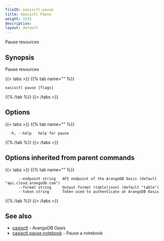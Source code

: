 ```yaml
---
fileID: oasisctl-pause
title: Oasisctl Pause
weight: 3135
description: 
layout: default
---
```

Pause resources

## Synopsis

Pause resources

{{< tabs >}}
{{% tab name="" %}}
```
oasisctl pause [flags]
```
{{% /tab %}}
{{< /tabs >}}

## Options

{{< tabs >}}
{{% tab name="" %}}
```
  -h, --help   help for pause
```
{{% /tab %}}
{{< /tabs >}}

## Options inherited from parent commands

{{< tabs >}}
{{% tab name="" %}}
```
      --endpoint string   API endpoint of the ArangoDB Oasis (default "api.cloud.arangodb.com")
      --format string     Output format (table|json) (default "table")
      --token string      Token used to authenticate at ArangoDB Oasis
```
{{% /tab %}}
{{< /tabs >}}

## See also

* [oasisctl](../oasisctl-options)	 - ArangoDB Oasis
* [oasisctl pause notebook](oasisctl-pause-notebook)	 - Pause a notebook

